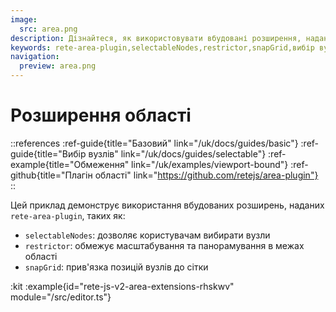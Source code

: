 ```yaml
---
image:
  src: area.png
description: Дізнайтеся, як використовувати вбудовані розширення, надані плагіном rete-area-plugin, зокрема selectableNodes для вибору вузлів, restrictor для обмеження масштабування та панорамування областей і snapGrid для прив’язки позицій вузлів до сітки
keywords: rete-area-plugin,selectableNodes,restrictor,snapGrid,вибір вузлів, сітка,розширення області
navigation:
  preview: area.png
---
```


# Розширення області

::references
:ref-guide{title="Базовий" link="/uk/docs/guides/basic"}
:ref-guide{title="Вибір вузлів" link="/uk/docs/guides/selectable"}
:ref-example{title="Обмеження" link="/uk/examples/viewport-bound"}
:ref-github{title="Плагін області" link="https://github.com/retejs/area-plugin"}
::

Цей приклад демонструє використання вбудованих розширень, наданих `rete-area-plugin`, таких як:

- `selectableNodes`: дозволяє користувачам вибирати вузли
- `restrictor`: обмежує масштабування та панорамування в межах області
- `snapGrid`: прив'язка позицій вузлів до сітки

:kit
:example{id="rete-js-v2-area-extensions-rhskwv" module="/src/editor.ts"}
